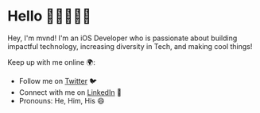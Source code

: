 # Hello 👋🏽👨🏽‍💻
Hey, I'm mvnd! I'm an iOS Developer who is passionate about building impactful technology, increasing diversity in Tech, and making cool things!


Keep up with me online 🌍:
- Follow me on [Twitter](https://twitter.com/mvnd06) 🐦
- Connect with me on [LinkedIn](https://www.linkedin.com/in/armandraynor/) 💼
- Pronouns: He, Him, His 😄

<!--
**mvnd06/mvnd06** is a ✨ _special_ ✨ repository because its `README.md` (this file) appears on your GitHub profile.

Here are some ideas to get you started:

- 🔭 I’m currently working on ...
- 🌱 I’m currently learning ...
- 👯 I’m looking to collaborate on ...
- 🤔 I’m looking for help with ...
- 💬 Ask me about ...
- 📫 How to reach me: ...
- 😄 Pronouns: ...
- ⚡ Fun fact: ...
-->
